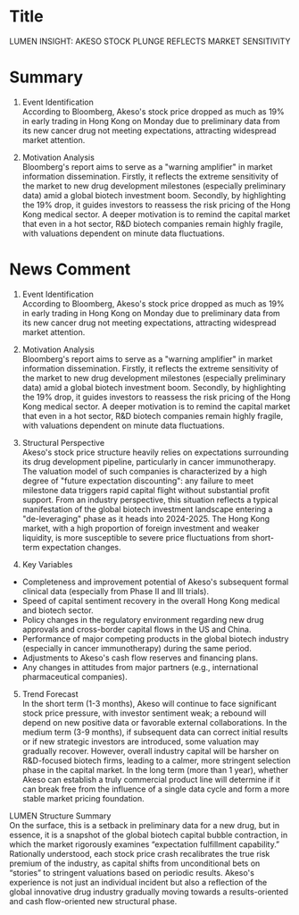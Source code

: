 # Title
LUMEN INSIGHT: AKESO STOCK PLUNGE REFLECTS MARKET SENSITIVITY

# Summary
1. Event Identification  
According to Bloomberg, Akeso's stock price dropped as much as 19% in early trading in Hong Kong on Monday due to preliminary data from its new cancer drug not meeting expectations, attracting widespread market attention.

2. Motivation Analysis  
Bloomberg's report aims to serve as a "warning amplifier" in market information dissemination. Firstly, it reflects the extreme sensitivity of the market to new drug development milestones (especially preliminary data) amid a global biotech investment boom. Secondly, by highlighting the 19% drop, it guides investors to reassess the risk pricing of the Hong Kong medical sector. A deeper motivation is to remind the capital market that even in a hot sector, R&D biotech companies remain highly fragile, with valuations dependent on minute data fluctuations.

# News Comment
1. Event Identification  
According to Bloomberg, Akeso's stock price dropped as much as 19% in early trading in Hong Kong on Monday due to preliminary data from its new cancer drug not meeting expectations, attracting widespread market attention.

2. Motivation Analysis  
Bloomberg's report aims to serve as a "warning amplifier" in market information dissemination. Firstly, it reflects the extreme sensitivity of the market to new drug development milestones (especially preliminary data) amid a global biotech investment boom. Secondly, by highlighting the 19% drop, it guides investors to reassess the risk pricing of the Hong Kong medical sector. A deeper motivation is to remind the capital market that even in a hot sector, R&D biotech companies remain highly fragile, with valuations dependent on minute data fluctuations.

3. Structural Perspective  
Akeso's stock price structure heavily relies on expectations surrounding its drug development pipeline, particularly in cancer immunotherapy. The valuation model of such companies is characterized by a high degree of "future expectation discounting": any failure to meet milestone data triggers rapid capital flight without substantial profit support. From an industry perspective, this situation reflects a typical manifestation of the global biotech investment landscape entering a "de-leveraging" phase as it heads into 2024-2025. The Hong Kong market, with a high proportion of foreign investment and weaker liquidity, is more susceptible to severe price fluctuations from short-term expectation changes.

4. Key Variables  
- Completeness and improvement potential of Akeso's subsequent formal clinical data (especially from Phase II and III trials).  
- Speed of capital sentiment recovery in the overall Hong Kong medical and biotech sector.  
- Policy changes in the regulatory environment regarding new drug approvals and cross-border capital flows in the US and China.  
- Performance of major competing products in the global biotech industry (especially in cancer immunotherapy) during the same period.  
- Adjustments to Akeso's cash flow reserves and financing plans.  
- Any changes in attitudes from major partners (e.g., international pharmaceutical companies).  

5. Trend Forecast  
In the short term (1-3 months), Akeso will continue to face significant stock price pressure, with investor sentiment weak; a rebound will depend on new positive data or favorable external collaborations. In the medium term (3-9 months), if subsequent data can correct initial results or if new strategic investors are introduced, some valuation may gradually recover. However, overall industry capital will be harsher on R&D-focused biotech firms, leading to a calmer, more stringent selection phase in the capital market. In the long term (more than 1 year), whether Akeso can establish a truly commercial product line will determine if it can break free from the influence of a single data cycle and form a more stable market pricing foundation.  

LUMEN Structure Summary  
On the surface, this is a setback in preliminary data for a new drug, but in essence, it is a snapshot of the global biotech capital bubble contraction, in which the market rigorously examines “expectation fulfillment capability.” Rationally understood, each stock price crash recalibrates the true risk premium of the industry, as capital shifts from unconditional bets on “stories” to stringent valuations based on periodic results. Akeso's experience is not just an individual incident but also a reflection of the global innovative drug industry gradually moving towards a results-oriented and cash flow-oriented new structural phase.
